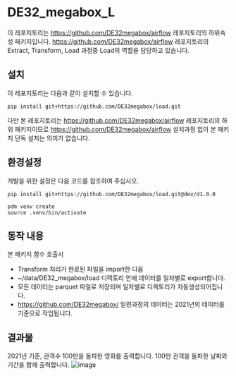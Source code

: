 # DE32_megabox_L

이 레포지토리는 https://github.com/DE32megabox/airflow 레포지토리의 하위속성 패키지입니다.
https://github.com/DE32megabox/airflow 레포지토리의 Extract, Transform, Load 과정중 Load의 역할을 담당하고 있습니다.

## 설치

이 레포지토리는 다음과 같이 설치할 수 있습니다.
```
pip install git+https://github.com/DE32megabox/load.git
```
다만 본 레포지토리는 https://github.com/DE32megabox/airflow 레포지토리의 하위 패키지이므로
https://github.com/DE32megabox/airflow 설치과정 없이 본 패키지 단독 설치는 의미가 없습니다.

## 환경설정

개발을 위한 설정은 다음 코드를 참조하여 주십시오.

```
pip install git+https://github.com/DE32megabox/load.git@dev/d1.0.0
```
```
pdm venv create
source .venv/bin/activate
```

## 동작 내용
본 패키지 함수 호출시 
- Transform 처리가 완료된 파일을 import한 다음
- ~/data/DE32_megabox/load 디렉토리 안에 데이터를 일자별로 export합니다.
- 모든 데이터는 parquet 파일로 저장되며 일자별로 디렉토리가 자동생성되어집니다.
- https://github.com/DE32megabox/ 일련과정의 데이터는 2021년의 데이터를 기준으로 작업됩니다.

## 결과물
2021년 기준, 관객수 100만을 돌파한 영화를 출력합니다. 100만 관객을 돌파한 날짜와 기간을 함께 출력합니다.
![image](https://github.com/user-attachments/assets/1637e57d-5cff-4265-a9fb-fae25937868b)
